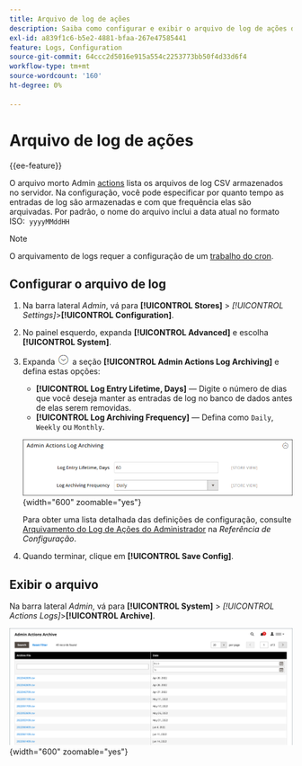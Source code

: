 ```yaml
---
title: Arquivo de log de ações
description: Saiba como configurar e exibir o arquivo de log de ações do administrador.
exl-id: a839f1c6-b5e2-4881-bfaa-267e47585441
feature: Logs, Configuration
source-git-commit: 64ccc2d5016e915a554c2253773bb50f4d33d6f4
workflow-type: tm+mt
source-wordcount: '160'
ht-degree: 0%

---
```


# Arquivo de log de ações

{{ee-feature}}

O arquivo morto Admin [actions](action-log.md) lista os arquivos de log CSV armazenados no servidor. Na configuração, você pode especificar por quanto tempo as entradas de log são armazenadas e com que frequência elas são arquivadas. Por padrão, o nome do arquivo inclui a data atual no formato ISO:  `yyyyMMddHH`

>[!NOTE]
>
>O arquivamento de logs requer a configuração de um [trabalho do cron](cron.md).

## Configurar o arquivo de log

1. Na barra lateral _Admin_, vá para **[!UICONTROL Stores]** > _[!UICONTROL Settings]_>**[!UICONTROL Configuration]**.

1. No painel esquerdo, expanda **[!UICONTROL Advanced]** e escolha **[!UICONTROL System]**.

1. Expanda ![Seletor de expansão](../assets/icon-display-expand.png) a seção **[!UICONTROL Admin Actions Log Archiving]** e defina estas opções:

   - **[!UICONTROL Log Entry Lifetime, Days]** — Digite o número de dias que você deseja manter as entradas de log no banco de dados antes de elas serem removidas.
   - **[!UICONTROL Log Archiving Frequency]** — Defina como `Daily`, `Weekly` ou `Monthly`.

   ![Configuração avançada - arquivamento do log de ações do administrador](../configuration-reference/advanced/assets/system-admin-actions-log-archiving.png){width="600" zoomable="yes"}

   Para obter uma lista detalhada das definições de configuração, consulte [Arquivamento do Log de Ações do Administrador](../configuration-reference/advanced/system.md) na _Referência de Configuração_.

1. Quando terminar, clique em **[!UICONTROL Save Config]**.

## Exibir o arquivo

Na barra lateral _Admin_, vá para **[!UICONTROL System]** > _[!UICONTROL Actions Logs]_>**[!UICONTROL Archive]**.

![Arquivo morto do log de ações](./assets/action-log-archive.png){width="600" zoomable="yes"}
